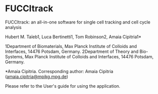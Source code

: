 # FUCCItrack
FUCCItrack: an all-in-one software for single cell tracking and cell cycle analysis

Hubert M. Taïeb1, Luca Bertinetti1, Tom Robinson2, Amaia Cipitria1*

1Department of Biomaterials, Max Planck Institute of Colloids and Interfaces, 14476 Potsdam, Germany.
2Department of Theory and Bio-Systems, Max Planck Institute of Colloids and Interfaces, 14476 Potsdam, Germany.

*Amaia Cipitria. 
Corresponding author: Amaia Cipitria (amaia.cipitria@mpikg.mpg.de)

Please refer to the User's guide for using the application.

